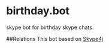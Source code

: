 # birthday.bot
skype bot for birthday skype chats.

##Relations
This bot based on [Skype4j](https://github.com/samczsun/Skype4J)
